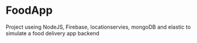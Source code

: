 # FoodApp

Project useing NodeJS, Firebase, locationservies, mongoDB and elastic to simulate a food delivery app backend
